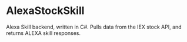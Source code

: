 # AlexaStockSkill
Alexa Skill backend, written in C#. Pulls data from the IEX stock API, and returns ALEXA skill responses.
